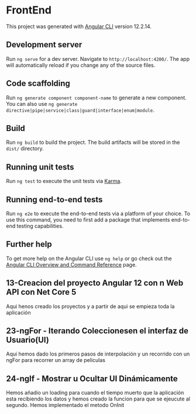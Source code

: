 # FrontEnd

This project was generated with [Angular CLI](https://github.com/angular/angular-cli) version 12.2.14.

## Development server

Run `ng serve` for a dev server. Navigate to `http://localhost:4200/`. The app will automatically reload if you change any of the source files.

## Code scaffolding

Run `ng generate component component-name` to generate a new component. You can also use `ng generate directive|pipe|service|class|guard|interface|enum|module`.

## Build

Run `ng build` to build the project. The build artifacts will be stored in the `dist/` directory.

## Running unit tests

Run `ng test` to execute the unit tests via [Karma](https://karma-runner.github.io).

## Running end-to-end tests

Run `ng e2e` to execute the end-to-end tests via a platform of your choice. To use this command, you need to first add a package that implements end-to-end testing capabilities.

## Further help

To get more help on the Angular CLI use `ng help` or go check out the [Angular CLI Overview and Command Reference](https://angular.io/cli) page.

## 13-Creacion del proyecto Angular 12 con n Web API con Net Core 5
Aqui henos creado los proyectos y a partir de aqui se empieza toda la aplicación

## 23-ngFor - Iterando Coleccionesen el interfaz de Usuario(UI)
Aqui hemos dado los primeros pasos de interpolación y un recorrido con un ngFor para recorrer un array de peliculas

## 24-ngIf - Mostrar u Ocultar UI Dinámicamente
Hemos añadio un loading para cuando el tiempo muerto que la aplicación esta recibiendo los datos y hemos creado la funcion para que se ejeucute al segundo.
Hemos implementado el metodo OnInit

